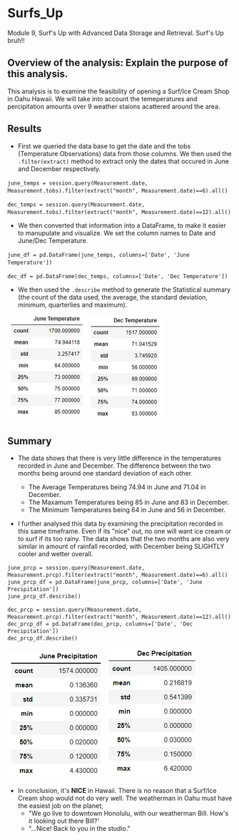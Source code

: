 # Surfs_Up
Module 9, Surf's Up with Advanced Data Storage and Retrieval. Surf's Up bruh!!

## Overview of the analysis: Explain the purpose of this analysis.
This analysis is to examine the feasibility of opening a Surf/Ice Cream Shop in Oahu Hawaii. We will take into account the temeperatures and percipitation amounts over 9 weather staions acattered around the area.

## Results
- First we queried the data base to get the date and the tobs (Temperature Observations) data from those columns. We then used the `.filter(extract)` method to extract only the dates that occured in June and December respectively.

`june_temps = session.query(Measurement.date, Measurement.tobs).filter(extract("month", Measurement.date)==6).all()`

`dec_temps = session.query(Measurement.date, Measurement.tobs).filter(extract("month", Measurement.date)==12).all()`

- We then converted that information into a DataFrame, to make it easier to manupulate and visualize. We set the column names to Date and June/Dec Temperature.

`june_df = pd.DataFrame(june_temps, columns=['Date', 'June Temperature'])`

`dec_df = pd.DataFrame(dec_temps, columns=['Date', 'Dec Temperature'])`

- We then used the `.describe` method to generate the Statistical summary (the count of the data used, the average, the standard deviation, minimum, quarterlies and maximum).

![june_temps](https://github.com/chefcramer/surfs_up/blob/main/resources/June%20Temperatures.PNG)
![dec_temps](https://github.com/chefcramer/surfs_up/blob/main/resources/Dec%20Temperatures.PNG)

## Summary
- The data shows that there is very little difference in the temperatures recorded in June and December. The difference between the two months being around one standard deviation of each other.
  - The Average Temperatures being 74.94 in June and 71.04 in December.
  - The Maxamum Temperatures being 85 in June and 83 in December.
  - The Minimum Temperatures being 64 in June and 56 in December.

- I further analysed this data by examining the precipitation recorded in this same timeframe. Even if its "nice" out, no one will want ice cream or to surf if its too rainy. The data shows that the two months are also very similar in amount of rainfall recorded, with December being SLIGHTLY cooler and wetter overall.

```
june_prcp = session.query(Measurement.date, Measurement.prcp).filter(extract("month", Measurement.date)==6).all()
june_prcp_df = pd.DataFrame(june_prcp, columns=['Date', 'June Precipitation'])
june_prcp_df.describe()
```

```
dec_prcp = session.query(Measurement.date, Measurement.prcp).filter(extract("month", Measurement.date)==12).all()
dec_prcp_df = pd.DataFrame(dec_prcp, columns=['Date', 'Dec Precipitation'])
dec_prcp_df.describe()
```
![june_prcp](https://github.com/chefcramer/surfs_up/blob/main/resources/June%20Precp.PNG)
![Dec_prcp](https://github.com/chefcramer/surfs_up/blob/main/resources/dec%20precp.PNG)

- In conclusion, it's **NICE** in Hawaii. There is no reason that a Surf/Ice Cream shop would not do very well. The weatherman in Oahu must have the easiest job on the planet;
  - "We go live to downtown Honolulu, with our weatherman Bill. How's it looking out there Bill?'
  - "...Nice! Back to you in the studio."
